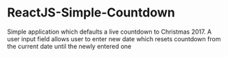 # ReactJS-Simple-Countdown
Simple application which defaults a live countdown to Christmas 2017. A user input field allows user to enter new date which resets countdown from the current date until the newly entered one

